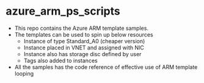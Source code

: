 # azure_arm_ps_scripts
- This repo contains the Azure ARM template samples.
- The templates can be used to spin up below resources
  - Instance of type Standard_A0 (cheaper version)
  - Instance placed in VNET and assigned with NIC
  - Instance also has storage disc defined by user
  - Tags also added to instances
- All the samples has the code reference of effective use of ARM template looping
